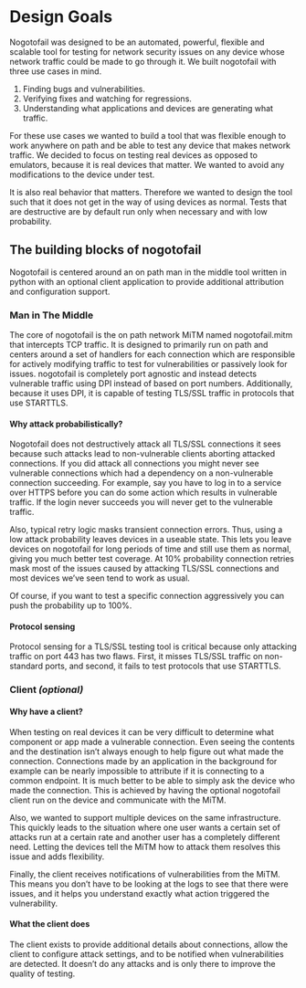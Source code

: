 # Design Goals


Nogotofail was designed to be an automated, powerful, flexible and scalable tool
for testing for network security issues on any device whose network traffic
could be made to go through it. We built nogotofail with three use cases in mind.

1. Finding bugs and vulnerabilities.
2. Verifying fixes and watching for regressions.
3. Understanding what applications and devices are generating what traffic.

For these use cases we wanted to build a tool that was flexible enough to work
anywhere on path and be able to test any device that makes network traffic. We
decided to focus on testing real devices as opposed to emulators, because it is
real devices that matter. We wanted to avoid any modifications to the device
under test.

It is also real behavior that matters. Therefore we wanted to design the tool
such that it does not get in the way of using devices as normal. Tests
that are destructive are by default run only when necessary and with low
probability.

## The building blocks of nogotofail

Nogotofail is centered around an on path man in the middle tool written in python
with an optional client application to provide additional attribution and
configuration support.

### Man in The Middle

The core of nogotofail is the on path network MiTM named nogotofail.mitm that
intercepts TCP traffic. It is designed to primarily run on path and centers
around a set of handlers for each connection which are responsible for actively
modifying traffic to test for vulnerabilities or passively look for issues.
nogotofail is completely port agnostic and instead detects vulnerable traffic
using DPI instead of based on port numbers. Additionally, because it uses DPI,
it is capable of testing TLS/SSL traffic in protocols that use STARTTLS.

#### Why attack probabilistically?

Nogotofail does not destructively attack all TLS/SSL connections it sees because
such attacks lead to non-vulnerable clients aborting attacked connections. If
you did attack all connections you might never see vulnerable connections which
had a dependency on a non-vulnerable connection succeeding. For example, say you
have to log in to a service over HTTPS before you can do some
action which results in vulnerable traffic. If the login never
succeeds you will never get to the vulnerable traffic.

Also, typical retry logic masks transient connection errors. Thus, using a low
attack probability leaves devices in a useable state. This lets you leave
devices on nogotofail for long periods of time and still use them as normal,
giving you much better test coverage. At 10% probability connection retries mask
most of the issues caused by attacking TLS/SSL connections and most
devices we’ve seen tend to work as usual.

Of course, if you want to test a specific connection aggressively you can push
the probability up to 100%.

#### Protocol sensing

Protocol sensing for a TLS/SSL testing tool is critical because only attacking
traffic on port 443 has two flaws. First, it misses TLS/SSL traffic on
non-standard ports, and second, it fails to test protocols that use STARTTLS.

### Client *(optional)*

#### Why have a client?

When testing on real devices it can be very difficult to determine what component or app made a
vulnerable connection. Even seeing the contents and the destination isn’t always
enough to help figure out what made the connection. Connections made by an
application in the background for example can be nearly impossible to attribute
if it is connecting to a common endpoint. It is much better to be able to simply
ask the device who made the connection. This is achieved by having the optional nogotofail client
run on the device and communicate with the MiTM.

Also, we wanted to support multiple devices on the same infrastructure. This
quickly leads to the situation where one user wants a certain set of attacks run
at a certain rate and another user has a completely different need. Letting the
devices tell the MiTM how to attack them resolves this issue and adds flexibility.

Finally, the client receives notifications of vulnerabilities from the MiTM. This means you don’t have to be looking at the logs to see that there
were issues, and it helps you understand exactly what action triggered the
vulnerability.

#### What the client does

The client exists to provide additional details about connections, allow the
client to configure attack settings, and to be notified when vulnerabilities are
detected. It doesn’t do any attacks and is only there to improve the quality of
testing.
